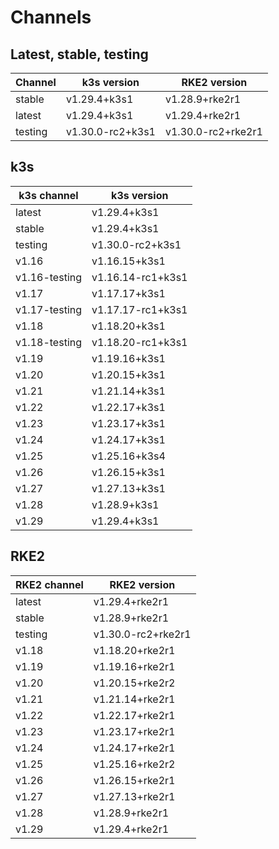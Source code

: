 # Channels

## Latest, stable, testing

| Channel | k3s version | RKE2 version |
| ------- | ----------- | ------------ |
stable|v1.29.4+k3s1|v1.28.9+rke2r1
latest|v1.29.4+k3s1|v1.29.4+rke2r1
testing|v1.30.0-rc2+k3s1|v1.30.0-rc2+rke2r1

## k3s

| k3s channel | k3s version |
| ----------- | ----------- |
| latest | v1.29.4+k3s1 |
| stable | v1.29.4+k3s1 |
| testing | v1.30.0-rc2+k3s1 |
| v1.16 | v1.16.15+k3s1 |
| v1.16-testing | v1.16.14-rc1+k3s1 |
| v1.17 | v1.17.17+k3s1 |
| v1.17-testing | v1.17.17-rc1+k3s1 |
| v1.18 | v1.18.20+k3s1 |
| v1.18-testing | v1.18.20-rc1+k3s1 |
| v1.19 | v1.19.16+k3s1 |
| v1.20 | v1.20.15+k3s1 |
| v1.21 | v1.21.14+k3s1 |
| v1.22 | v1.22.17+k3s1 |
| v1.23 | v1.23.17+k3s1 |
| v1.24 | v1.24.17+k3s1 |
| v1.25 | v1.25.16+k3s4 |
| v1.26 | v1.26.15+k3s1 |
| v1.27 | v1.27.13+k3s1 |
| v1.28 | v1.28.9+k3s1 |
| v1.29 | v1.29.4+k3s1 |

## RKE2

| RKE2 channel | RKE2 version |
| ------------ | ----------- |
| latest | v1.29.4+rke2r1 |
| stable | v1.28.9+rke2r1 |
| testing | v1.30.0-rc2+rke2r1 |
| v1.18 | v1.18.20+rke2r1 |
| v1.19 | v1.19.16+rke2r1 |
| v1.20 | v1.20.15+rke2r2 |
| v1.21 | v1.21.14+rke2r1 |
| v1.22 | v1.22.17+rke2r1 |
| v1.23 | v1.23.17+rke2r1 |
| v1.24 | v1.24.17+rke2r1 |
| v1.25 | v1.25.16+rke2r2 |
| v1.26 | v1.26.15+rke2r1 |
| v1.27 | v1.27.13+rke2r1 |
| v1.28 | v1.28.9+rke2r1 |
| v1.29 | v1.29.4+rke2r1 |
